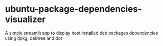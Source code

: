 # ubuntu-package-dependencies-visualizer
A simple streamlit app to display host installed deb packages dependencies using dpkg, debtree and dot
